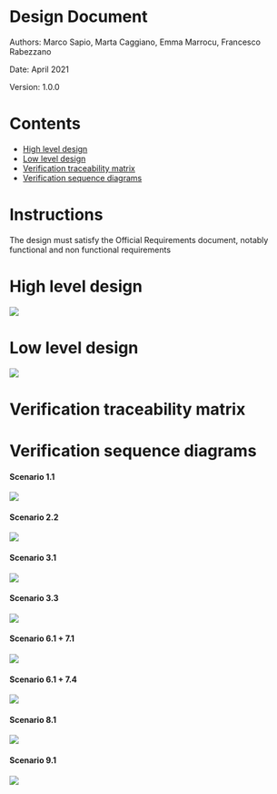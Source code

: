 # Design Document 


Authors: Marco Sapio, Marta Caggiano, Emma Marrocu, Francesco Rabezzano

Date: April 2021

Version: 1.0.0


# Contents

- [High level design](#package-diagram)
- [Low level design](#class-diagram)
- [Verification traceability matrix](#verification-traceability-matrix)
- [Verification sequence diagrams](#verification-sequence-diagrams)

# Instructions

The design must satisfy the Official Requirements document, notably functional and non functional requirements

# High level design 

![](diagramsImages/package_diagram.png)





# Low level design


![](diagramsImages/ClassDiagram.png)







# Verification traceability matrix









# Verification sequence diagrams 

#### Scenario 1.1

![](sequenceDiagrams/Scenario_1.1.png)

#### Scenario 2.2

![](sequenceDiagrams/Scenario_2.3.png)

#### Scenario 3.1

![](sequenceDiagrams/Scenario_3.1.png)

#### Scenario 3.3

![](sequenceDiagrams/Scenario_3.3.png)

#### Scenario 6.1 + 7.1

![](sequenceDiagrams/Scenario_6.1_7.1.png)

#### Scenario 6.1 + 7.4

![](sequenceDiagrams/Scenario_6.1_7.4.png)

#### Scenario 8.1

![](sequenceDiagrams/Scenario_8.1.png)

#### Scenario 9.1

![](sequenceDiagrams/Scenario_9.1.png)